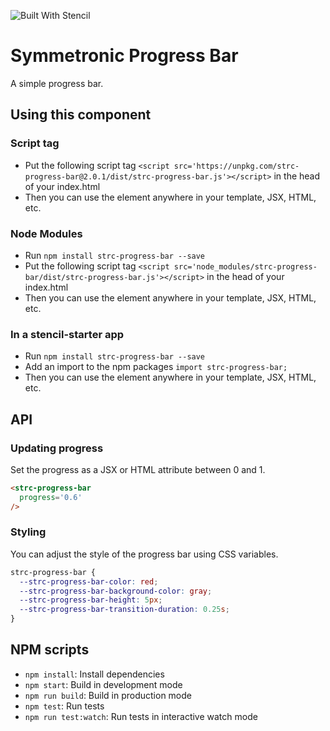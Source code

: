 ![Built With Stencil](https://img.shields.io/badge/-Built%20With%20Stencil-16161d.svg?logo=data%3Aimage%2Fsvg%2Bxml%3Bbase64%2CPD94bWwgdmVyc2lvbj0iMS4wIiBlbmNvZGluZz0idXRmLTgiPz4KPCEtLSBHZW5lcmF0b3I6IEFkb2JlIElsbHVzdHJhdG9yIDE5LjIuMSwgU1ZHIEV4cG9ydCBQbHVnLUluIC4gU1ZHIFZlcnNpb246IDYuMDAgQnVpbGQgMCkgIC0tPgo8c3ZnIHZlcnNpb249IjEuMSIgaWQ9IkxheWVyXzEiIHhtbG5zPSJodHRwOi8vd3d3LnczLm9yZy8yMDAwL3N2ZyIgeG1sbnM6eGxpbms9Imh0dHA6Ly93d3cudzMub3JnLzE5OTkveGxpbmsiIHg9IjBweCIgeT0iMHB4IgoJIHZpZXdCb3g9IjAgMCA1MTIgNTEyIiBzdHlsZT0iZW5hYmxlLWJhY2tncm91bmQ6bmV3IDAgMCA1MTIgNTEyOyIgeG1sOnNwYWNlPSJwcmVzZXJ2ZSI%2BCjxzdHlsZSB0eXBlPSJ0ZXh0L2NzcyI%2BCgkuc3Qwe2ZpbGw6I0ZGRkZGRjt9Cjwvc3R5bGU%2BCjxwYXRoIGNsYXNzPSJzdDAiIGQ9Ik00MjQuNywzNzMuOWMwLDM3LjYtNTUuMSw2OC42LTkyLjcsNjguNkgxODAuNGMtMzcuOSwwLTkyLjctMzAuNy05Mi43LTY4LjZ2LTMuNmgzMzYuOVYzNzMuOXoiLz4KPHBhdGggY2xhc3M9InN0MCIgZD0iTTQyNC43LDI5Mi4xSDE4MC40Yy0zNy42LDAtOTIuNy0zMS05Mi43LTY4LjZ2LTMuNkgzMzJjMzcuNiwwLDkyLjcsMzEsOTIuNyw2OC42VjI5Mi4xeiIvPgo8cGF0aCBjbGFzcz0ic3QwIiBkPSJNNDI0LjcsMTQxLjdIODcuN3YtMy42YzAtMzcuNiw1NC44LTY4LjYsOTIuNy02OC42SDMzMmMzNy45LDAsOTIuNywzMC43LDkyLjcsNjguNlYxNDEuN3oiLz4KPC9zdmc%2BCg%3D%3D&colorA=16161d&style=flat-square)

# Symmetronic Progress Bar

A simple progress bar.

## Using this component

### Script tag

- Put the following script tag `<script src='https://unpkg.com/strc-progress-bar@2.0.1/dist/strc-progress-bar.js'></script>` in the head of your index.html
- Then you can use the element anywhere in your template, JSX, HTML, etc.

### Node Modules

- Run `npm install strc-progress-bar --save`
- Put the following script tag `<script src='node_modules/strc-progress-bar/dist/strc-progress-bar.js'></script>` in the head of your index.html
- Then you can use the element anywhere in your template, JSX, HTML, etc.

### In a stencil-starter app

- Run `npm install strc-progress-bar --save`
- Add an import to the npm packages `import strc-progress-bar;`
- Then you can use the element anywhere in your template, JSX, HTML, etc.

## API

### Updating progress

Set the progress as a JSX or HTML attribute between 0 and 1.

```html
<strc-progress-bar
  progress='0.6'
/>
```

### Styling

You can adjust the style of the progress bar using CSS variables.

```css
strc-progress-bar {
  --strc-progress-bar-color: red;
  --strc-progress-bar-background-color: gray;
  --strc-progress-bar-height: 5px;
  --strc-progress-bar-transition-duration: 0.25s;
}
```

## NPM scripts

- `npm install`: Install dependencies
- `npm start`: Build in development mode
- `npm run build`: Build in production mode
- `npm test`: Run tests
- `npm run test:watch`: Run tests in interactive watch mode
